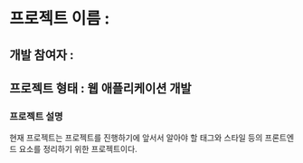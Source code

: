 # 프로젝트 이름 :
## 개발 참여자 : 
## 프로젝트 형태 : 웹 애플리케이션 개발
### 프로젝트 설명
현재 프로젝트는 프로젝트를 진행하기에 앞서서 알아야 할 태그와 스타일 등의 프론트엔드 요소를 정리하기 위한 프로젝트이다.